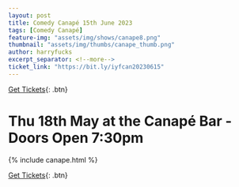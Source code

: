 ```yaml
---
layout: post
title: Comedy Canapé 15th June 2023
tags: [Comedy Canapé]
feature-img: "assets/img/shows/canape8.png"
thumbnail: "assets/img/thumbs/canape_thumb.png"
author: harryfucks
excerpt_separator: <!--more-->
ticket_link: "https://bit.ly/iyfcan20230615"
---
```


[Get Tickets]({{page.ticket_link}}){: .btn}

# Thu 18th May at the Canapé Bar - Doors Open 7:30pm

{% include canape.html %}

[Get Tickets]({{page.ticket_link}}){: .btn}
